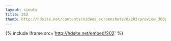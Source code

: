 ```yaml
---
layout: sieutv
title: 202
thumb: http://hdsite.net/contents/videos_screenshots/0/202/preview_360p.mp4.jpg
---
```

{% include iframe src='http://hdsite.net/embed/202' %}
 
